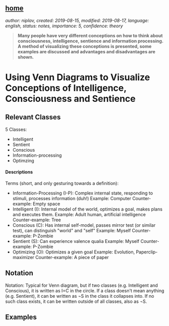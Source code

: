 [home](./index.md)
------------------

*author: niplav, created: 2019-08-15, modified: 2019-08-17, language: english, status: notes, importance: 5, confidence: theory*

> __Many people have very different conceptions on how to think about
> consciousness, intelligence, sentience and information processing. A
> method of visualizing these conceptions is presented, some examples are
> discussed and advantages and disadvantages are shown.__

Using Venn Diagrams to Visualize Conceptions of Intelligence, Consciousness and Sentience
=========================================================================================

Relevant Classes
----------------

5 Classes:

* Intelligent
* Sentient
* Conscious
* Information-processing
* Optimzing

#### Descriptions

Terms (short, and only gesturing towards a definition):

*	Information-Processing (I-P): Complex internal state,
	responding to stimuli, processes information (duh!)
	Example: Computer
	Counter-example: Empty space
*	Intelligent (I): Internal model of the world, optimizes
	a goal, makes plans and executes them.
	Example: Adult human, artificial intelligence
	Counter-example: Tree
*	Conscious (C): Has internal self-model, passes mirror test
	(or similar test), can distinguish "world" and "self"
	Example: Myself
	Counter-example: P-Zombie
*	Sentient (S): Can experience valence qualia
	Example: Myself
	Counter-example: P-Zombie
*	Optimizing (O): Optimizes a given goal
	Example: Evolution, Paperclip-maximizer
	Counter-example: A piece of paper

Notation
--------

Notation: Typical for Venn diagram, but if two classes
(e.g. Intelligent and Conscious), it is written as I=C in
the circle.
If a class doesn't mean anything (e.g. Sentient), it can be
written as ¬S in the class it collapses into. If no such class exists, it
can be written outside of all classes, also as ¬S.

Examples
--------
